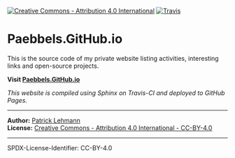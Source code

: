 [![Creative Commons - Attribution 4.0 International](https://img.shields.io/badge/License-Creative%20Commons%20Attribution--4.0-aab2ab.svg?longCache=true)](https://github.com/Paebbels/Paebbels.GitHub.io/blob/master/LICENSE.md)
[![Travis](https://img.shields.io/travis/com/Paebbels/Paebbels.GitHub.io?logo=Travis)](https://travis-ci.com/Paebbels/Paebbels.GitHub.io)

# Paebbels.GitHub.io

This is the source code of my private website listing activities, interesting
links and open-source projects.

**Visit [Paebbels.GitHub.io](https://Paebbels.GitHub.io/)**

*This website is compiled using Sphinx on Travis-CI and deployed to GitHub Pages.*

-------------------------

**Author:** [Patrick Lehmann](mailto://Paebbels%20[at]%20gmail%20[dot]%20com)  
**License:** [Creative Commons - Attribution 4.0 International - CC-BY-4.0](LICENSE.md)

-------------------------

SPDX-License-Identifier: CC-BY-4.0

